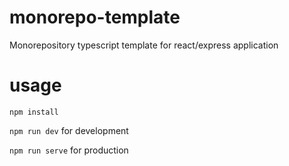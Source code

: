 # monorepo-template

Monorepository typescript template for react/express application

# usage

```npm install```

```npm run dev``` for development

```npm run serve``` for production
